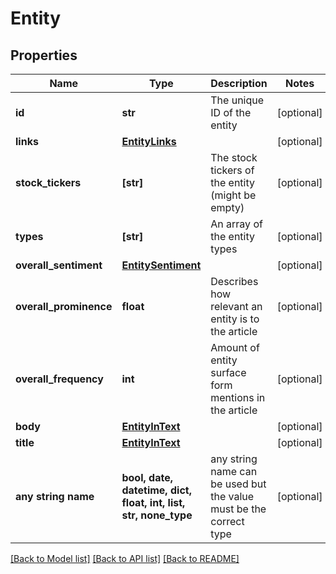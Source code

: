 # Entity


## Properties
Name | Type | Description | Notes
------------ | ------------- | ------------- | -------------
**id** | **str** | The unique ID of the entity | [optional] 
**links** | [**EntityLinks**](EntityLinks.md) |  | [optional] 
**stock_tickers** | **[str]** | The stock tickers of the entity (might be empty) | [optional] 
**types** | **[str]** | An array of the entity types | [optional] 
**overall_sentiment** | [**EntitySentiment**](EntitySentiment.md) |  | [optional] 
**overall_prominence** | **float** | Describes how relevant an entity is to the article | [optional] 
**overall_frequency** | **int** | Amount of entity surface form mentions in the article | [optional] 
**body** | [**EntityInText**](EntityInText.md) |  | [optional] 
**title** | [**EntityInText**](EntityInText.md) |  | [optional] 
**any string name** | **bool, date, datetime, dict, float, int, list, str, none_type** | any string name can be used but the value must be the correct type | [optional]

[[Back to Model list]](../README.md#documentation-for-models) [[Back to API list]](../README.md#documentation-for-api-endpoints) [[Back to README]](../README.md)


